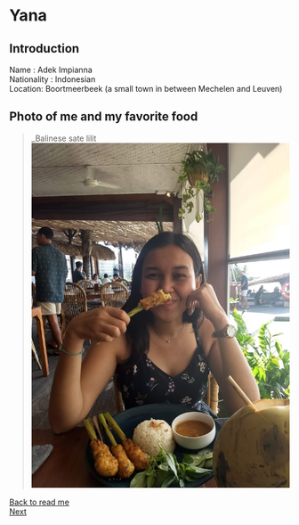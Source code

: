 # Yana

## Introduction
Name : Adek Impianna  
Nationality : Indonesian  
Location: Boortmeerbeek (a small town in between Mechelen and Leuven)  


## Photo of me and my favorite food
>_Balinese sate lilit  
![Yana](2020-05-10-20-05-00.jpeg)

[Back to read me](README.md)  
[Next](Boam.md)